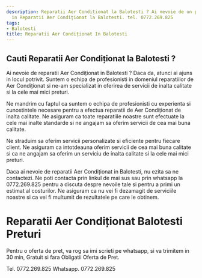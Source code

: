 ```yaml
---
description: Reparatii Aer Condiționat la Balotesti ? Ai nevoie de un profesionist
  in Reparatii Aer Condiționat la Balotesti. tel. 0772.269.825
tags:
- Balotesti
title: Reparatii Aer Condiționat In Balotesti
---
```



## Cauti Reparatii Aer Condiționat la Balotesti ?

Ai nevoie de reparatii Aer Condiționat in Balotesti ? Daca da, atunci ai ajuns in locul potrivit. Suntem o echipa de profesionisti in domeniul reparatiilor de Aer Condiționat si ne-am specializat in oferirea de servicii de inalta calitate si la cele mai mici preturi. 

Ne mandrim cu faptul ca suntem o echipa de profesionisti cu experienta si cunostintele necesare pentru a efectua reparatii de Aer Condiționat de inalta calitate. Ne asiguram ca toate reparatiile noastre sunt efectuate la cele mai inalte standarde si ne angajam sa oferim servicii de cea mai buna calitate. 

Ne straduim sa oferim servicii personalizate si eficiente pentru fiecare client. Ne asiguram ca intotdeauna oferim servicii de cea mai buna calitate si ca ne angajam sa oferim un serviciu de inalta calitate si la cele mai mici preturi. 

Daca ai nevoie de reparatii Aer Condiționat in Balotesti, nu ezita sa ne contactezi. Ne poti contacta prin linkul de mai sus sau prin whatsapp la 0772.269.825 pentru a discuta despre nevoile tale si pentru a primi un estimat al costurilor. Ne asiguram ca nu vei fi dezamagit de serviciile noastre si ca vei fi multumit de rezultatele pe care le obtinem.

# Reparatii Aer Condiționat Balotesti Preturi
Pentru o oferta de pret, va rog sa imi scrieti pe whatsapp, si va trimitem in 30 min, Gratuit si fara Obligatii Oferta de Pret.

Tel. 0772.269.825
Whatsapp. 0772.269.825